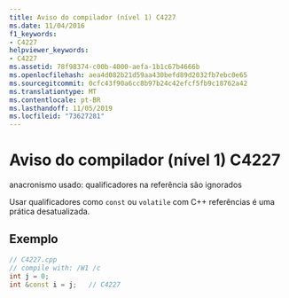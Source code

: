 ```yaml
---
title: Aviso do compilador (nível 1) C4227
ms.date: 11/04/2016
f1_keywords:
- C4227
helpviewer_keywords:
- C4227
ms.assetid: 78f98374-c00b-4000-aefa-1b1c67b4666b
ms.openlocfilehash: aea4d082b21d59aa430befd89d2032fb7ebc0e65
ms.sourcegitcommit: 0cfc43f90a6cc8b97b24c42efcf5fb9c18762a42
ms.translationtype: MT
ms.contentlocale: pt-BR
ms.lasthandoff: 11/05/2019
ms.locfileid: "73627281"
---
```

# <a name="compiler-warning-level-1-c4227"></a>Aviso do compilador (nível 1) C4227

anacronismo usado: qualificadores na referência são ignorados

Usar qualificadores como `const` ou `volatile` com C++ referências é uma prática desatualizada.

## <a name="example"></a>Exemplo

```cpp
// C4227.cpp
// compile with: /W1 /c
int j = 0;
int &const i = j;   // C4227
```